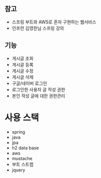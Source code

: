 ## 참고
- 스프링 부트와 AWS로 혼자 구현하는 웹서비스
- 인프런 김영한님 스프링 강의


## 기능
- 게시글 조회
- 게시글 등록
- 게시글 수정
- 게시글 삭제
- 구글/네이버 로그인
- 로그인한 사용자 글 작성 권한
- 본인 작성 글에 대한 권한관리

# 사용 스택
- spring
- java 
- jpa
- h2 data base
- aws
- mustache
- 부트 스트랩
- jquery
